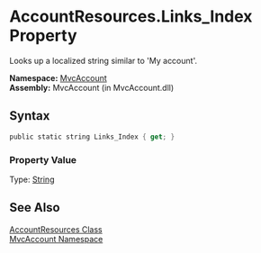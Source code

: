 AccountResources.Links_Index Property
=====================================
Looks up a localized string similar to 'My account'.

**Namespace:** [MvcAccount][1]  
**Assembly:** MvcAccount (in MvcAccount.dll)

Syntax
------

```csharp
public static string Links_Index { get; }
```

### Property Value
Type: [String][2]

See Also
--------
[AccountResources Class][3]  
[MvcAccount Namespace][1]  

[1]: ../README.md
[2]: http://msdn.microsoft.com/en-us/library/s1wwdcbf
[3]: README.md